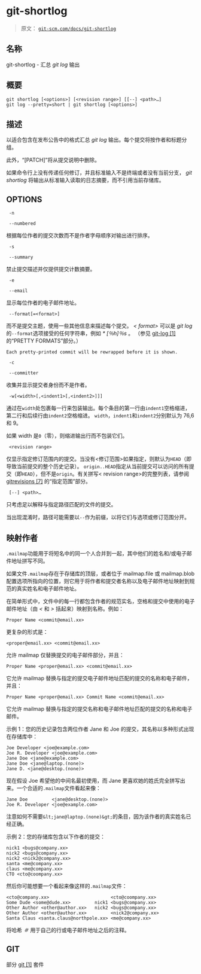 # git-shortlog

> 原文： [`git-scm.com/docs/git-shortlog`](https://git-scm.com/docs/git-shortlog)

## 名称

git-shortlog - 汇总 _git log_ 输出

## 概要

```
git shortlog [<options>] [<revision range>] [[--] <path>…​]
git log --pretty=short | git shortlog [<options>]
```

## 描述

以适合包含在发布公告中的格式汇总 _git log_ 输出。每个提交将按作者和标题分组。

此外，“[PATCH]”将从提交说明中删除。

如果命令行上没有传递任何修订，并且标准输入不是终端或者没有当前分支， _git shortlog_ 将输出从标准输入读取的日志摘要，而不引用当前存储库。

## OPTIONS

```
 -n 
```

```
 --numbered 
```

根据每位作者的提交次数而不是作者字母顺序对输出进行排序。

```
 -s 
```

```
 --summary 
```

禁止提交描述并仅提供提交计数摘要。

```
 -e 
```

```
 --email 
```

显示每位作者的电子邮件地址。

```
 --format[=<format>] 
```

而不是提交主题，使用一些其他信息来描述每个提交。 _&lt; format&gt;_ 可以是 _git log_ 的`--format`选项接受的任何字符串，例如 _* [％h]％s_ 。 （参见 [git-log [1]](https://git-scm.com/docs/git-log) 的“PRETTY FORMATS”部分。）

```
Each pretty-printed commit will be rewrapped before it is shown.
```

```
 -c 
```

```
 --committer 
```

收集并显示提交者身份而不是作者。

```
 -w[<width>[,<indent1>[,<indent2>]]] 
```

通过在`width`处包裹每一行来包装输出。每个条目的第一行由`indent1`空格缩进，第二行和后续行由`indent2`空格缩进。 `width`，`indent1`和`indent2`分别默认为 76,6 和 9。

如果 width 是`0`（零），则缩进输出行而不包装它们。

```
 <revision range> 
```

仅显示指定修订范围内的提交。当没有&lt;修订范围&gt;如果指定，则默认为`HEAD`（即导致当前提交的整个历史记录）。 `origin..HEAD`指定从当前提交可以访问的所有提交（即`HEAD`），但不是`origin`。有关拼写&lt; revision range&gt;的完整列表，请参阅 [gitrevisions [7]](https://git-scm.com/docs/gitrevisions) 的“指定范围”部分。

```
 [--] <path>…​ 
```

只考虑足以解释与指定路径匹配的文件的提交。

当出现混淆时，路径可能需要以`--`作为前缀，以将它们与选项或修订范围分开。

## 映射作者

`.mailmap`功能用于将短名中的同一个人合并到一起，其中他们的姓名和/或电子邮件地址拼写不同。

如果文件`.mailmap`存在于存储库的顶层，或者位于 mailmap.file 或 mailmap.blob 配置选项所指向的位置，则它用于将作者和提交者名称以及电子邮件地址映射到规范的真实姓名和电子邮件地址。

在简单形式中，文件中的每一行都包含作者的规范实名，空格和提交中使用的电子邮件地址（由 _&lt;_ 和 _&gt;_ 括起来）映射到名称。例如：

```
Proper Name <commit@email.xx>
```

更复杂的形式是：

```
<proper@email.xx> <commit@email.xx>
```

允许 mailmap 仅替换提交的电子邮件部分，并且：

```
Proper Name <proper@email.xx> <commit@email.xx>
```

它允许 mailmap 替换与指定的提交电子邮件地址匹配的提交的名称和电子邮件，并且：

```
Proper Name <proper@email.xx> Commit Name <commit@email.xx>
```

它允许 mailmap 替换与指定的提交名称和电子邮件地址匹配的提交的名称和电子邮件。

示例 1：您的历史记录包含两位作者 Jane 和 Joe 的提交，其名称以多种形式出现在存储库中：

```
Joe Developer <joe@example.com>
Joe R. Developer <joe@example.com>
Jane Doe <jane@example.com>
Jane Doe <jane@laptop.(none)>
Jane D. <jane@desktop.(none)>
```

现在假设 Joe 希望他的中间名最初使用，而 Jane 更喜欢她的姓氏完全拼写出来。一个合适的`.mailmap`文件看起来像：

```
Jane Doe         <jane@desktop.(none)>
Joe R. Developer <joe@example.com>
```

注意如何不需要`&lt;jane@laptop.(none)&gt;`的条目，因为该作者的真实姓名已经正确。

示例 2：您的存储库包含以下作者的提交：

```
nick1 <bugs@company.xx>
nick2 <bugs@company.xx>
nick2 <nick2@company.xx>
santa <me@company.xx>
claus <me@company.xx>
CTO <cto@coompany.xx>
```

然后你可能想要一个看起来像这样的`.mailmap`文件：

```
<cto@company.xx>                       <cto@coompany.xx>
Some Dude <some@dude.xx>         nick1 <bugs@company.xx>
Other Author <other@author.xx>   nick2 <bugs@company.xx>
Other Author <other@author.xx>         <nick2@company.xx>
Santa Claus <santa.claus@northpole.xx> <me@company.xx>
```

将哈希 _＃_ 用于自己的行或电子邮件地址之后的注释。

## GIT

部分 [git [1]](https://git-scm.com/docs/git) 套件